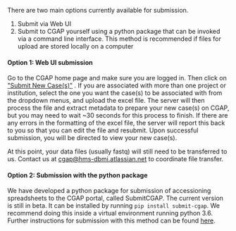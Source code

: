 There are two main options currently available for 
submission. 

1.	Submit via Web UI
2.	Submit to CGAP yourself using a python package that 
can be invoked via a command line interface. This method is 
recommended if files for upload are stored locally on a 
computer

#### Option 1: Web UI submission

Go to the CGAP home page and make sure you are logged in. 
Then click on [\"Submit New Case(s)\"](/search/?type=IngestionSubmission&currentAction=add)
. If you are associated with more than one project or 
institution, select the one you want the case(s) to be 
associated with from the dropdown menus, and upload the 
excel file. The server will then process the file and 
extract metadata to prepare your new case(s) on CGAP, but 
you may need to wait ~30 seconds for this process to finish. 
If there are any errors in the formatting of the excel file,
 the server will report this back to you so that you can 
edit the file and resubmit. Upon successful submission, you 
will be directed to view your new case(s).

At this point, your data files (usually fastq) will still 
need to be transferred to us. Contact us at 
[cgap@hms-dbmi.atlassian.net](mailto:cgap@hms-dbmi.atlassian.net)
 to coordinate file transfer.

#### Option 2: Submission with the python package

We have developed a python package for submission of 
accessioning spreadsheets to the CGAP portal, called 
SubmitCGAP. The current version is still in beta. It can be
 installed by running `pip install submit-cgap`. We recommend
 doing this inside a virtual environment running python 3.6.
 Further instructions for submission with this method can be
 found [here](https://github.com/dbmi-bgm/SubmitCGAP/blob/master/README.rst).
